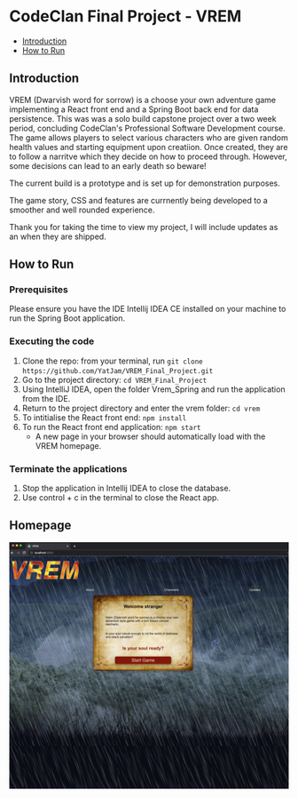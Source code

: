 # CodeClan Final Project - VREM

* [Introduction](#introduction)
* [How to Run](#howtorun)


## Introduction

VREM (Dwarvish word for sorrow) is a choose your own adventure game implementing a React front end and a Spring Boot back end for data persistence. This was was a solo build capstone project over a two week period, concluding CodeClan's Professional Software Development course.  The game allows players to select various characters who are given random health values and starting equipment upon creatiion. Once created, they are to follow a narritve which they decide on how to proceed through. However, some decisions can lead to an early death so beware!

The current build is a prototype and is set up for demonstration purposes. 

The game story, CSS and features are currnently being developed to a smoother and well rounded experience.

Thank you for taking the time to view my project, I will include updates as an when they are shipped.

## How to Run
### Prerequisites
Please ensure you have the IDE Intellij IDEA CE installed on your machine to run the Spring Boot application.

### Executing the code
1. Clone the repo: from your terminal, run `git clone https://github.com/YatJam/VREM_Final_Project.git`
1. Go to the project directory: `cd VREM_Final_Project`
1. Using IntelliJ IDEA, open the folder Vrem_Spring and run the application from the IDE.
1. Return to the project directory and enter the vrem folder: `cd vrem`
1. To intitialise the React front end: `npm install`
1. To run the React front end application: `npm start`
    - A new page in your browser should automatically load with the VREM homepage.

### Terminate the applications
1. Stop the application in Intellij IDEA to close the database.
1. Use control + c in the terminal to close the React app.

## Homepage
![alt text](image/homepage_vrem.png)


